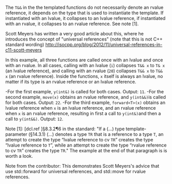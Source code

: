 The `T&&` in the the templated functions do not necessarily denote an rvalue reference, it depends on the type that is used to instantiate the template. If instantiated with an lvalue, it collapses to an lvalue reference, if instantiated with an rvalue, it collapses to an rvalue reference. See note [1].

Scott Meyers has written a very good article about this, where he introduces the concept of "universal references" (note that this is not C++ standard wording) <http://isocpp.org/blog/2012/11/universal-references-in-c11-scott-meyers>

In this example, all three functions are called once with an lvalue and once with an rvalue. In all cases, calling with an lvalue (`i`) collapses `T&& x` to `T& x` (an lvalue reference), and calling with an rvalue (`20`) collapses `T&& x` to `T&& x` (an rvalue reference). Inside the functions, `x` itself is always an lvalue, no matter if its type is an rvalue reference or an lvalue reference.

-For the first example, `y(int&)` is called for both cases. Output: `11`.
-For the second example, `move(x)` obtains an rvalue reference, and `y(int&&)`is called for both cases. Output: `22`.
-For the third example, `forward<T>(x)` obtains an lvalue reference when `x` is an lvalue reference, and an rvalue reference when `x` is an rvalue reference, resulting in first a call to `y(int&)`and then a call to `y(int&&)`. Output: `12`.

Note [1]: [dcl.ref ]§8.3.2¶6 in the standard: "If a (...) type template-parameter (§14.3.1) (...) denotes a type `TR` that is a reference to a type `T`, an attempt to create the type “lvalue reference to cv `TR`” creates the type
“lvalue reference to `T`”, while an attempt to create the type “rvalue reference to cv `TR`” creates the type `TR`." The example at the end of that paragraph is is worth a look. 

Note from the contributor: This demonstrates Scott Meyers's advice that use std::forward for universal references, and std::move for rvalue references.